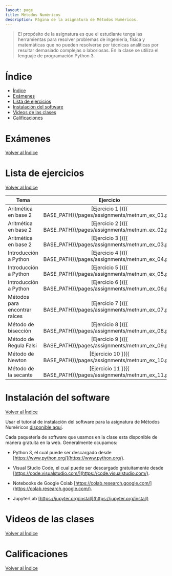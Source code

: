 ```yaml
---
layout: page
title: Métodos Numéricos
description: Página de la asignatura de Métodos Numéricos.
---
```

> El propósito de la asignatura es que el estudiante tenga las herramientas para resolver problemas de ingeniería, física y matemáticas que no pueden resolverse por técnicas analíticas por resultar demasiado complejas o laboriosas. En la clase se utiliza el lenguaje de programación Python 3.

# Índice
- [Índice](#índice)
- [Exámenes](#exámenes)
- [Lista de ejercicios](#lista-de-ejercicios)
- [Instalación del software](#instalación-del-software)
- [Videos de las clases](#videos-de-las-clases)
- [Calificaciones](#calificaciones)

# Exámenes
[Volver al Índice](#índice)

# Lista de ejercicios
[Volver al Índice](#índice)

|Tema              |Ejercicio       |
|------------------|:--------------:|
|Aritmética en base 2           |[Ejercicio 1    ]({{ BASE_PATH}}/pages/assignments/metnum_ex_01.pdf)|
|Aritmética en base 2           |[Ejercicio 2    ]({{ BASE_PATH}}/pages/assignments/metnum_ex_02.pdf)|
|Aritmética en base 2           |[Ejercicio 3    ]({{ BASE_PATH}}/pages/assignments/metnum_ex_03.pdf)|
|Introducción a Python          |[Ejercicio 4    ]({{ BASE_PATH}}/pages/assignments/metnum_ex_04.pdf)|
|Introducción a Python          |[Ejercicio 5    ]({{ BASE_PATH}}/pages/assignments/metnum_ex_05.pdf)|
|Introducción a Python          |[Ejercicio 6    ]({{ BASE_PATH}}/pages/assignments/metnum_ex_06.pdf)|
|Métodos para encontrar raíces  |[Ejercicio 7    ]({{ BASE_PATH}}/pages/assignments/metnum_ex_07.pdf)|
|Método de bisección            |[Ejercicio 8    ]({{ BASE_PATH}}/pages/assignments/metnum_ex_08.pdf)|
|Método de Regula Falsi         |[Ejercicio 9    ]({{ BASE_PATH}}/pages/assignments/metnum_ex_09.pdf)|
|Método de Newton               |[Ejercicio 10   ]({{ BASE_PATH}}/pages/assignments/metnum_ex_10.pdf)|
|Método de la secante           |[Ejercicio 11   ]({{ BASE_PATH}}/pages/assignments/metnum_ex_11.pdf)|

# Instalación del software
[Volver al Índice](#índice)

Usar el tutorial de instalación del software para la asignatura de Métodos Numéricos [disponible aquí](https://enriquegarcia.xyz/pages/instructions/installPython).

Cada paquetería de software que usamos en la clase esta disponible de manera gratuita en la web. Generalmente ocupamos:

- Python 3, el cual puede ser descargado desde [https://www.python.org/](https://www.python.org/).

- Visual Studio Code, el cual puede ser descargado gratuitamente desde [https://code.visualstudio.com/](https://code.visualstudio.com/).

- Notebooks de Google Colab [https://colab.research.google.com/](https://colab.research.google.com/).

- JupyterLab [https://jupyter.org/install](https://jupyter.org/install)

# Videos de las clases
[Volver al Índice](#índice)

# Calificaciones
[Volver al Índice](#índice)


<!-- Note: this is how to write a comment in HTML. Everything in here won't show up on your webpage.-->

<!--
To increase the size of the title, use fewer # in front of the paper title.
To decrease the size of the title, use more #. 
To remove the italics, remove the * before and after the description
To remove the underline from the title, remove the <u> tags (<u> and </u>)
-->
